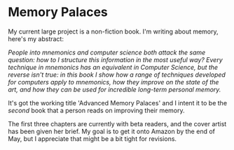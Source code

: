 <html>
<head> 
<title>I'm writing a book about memory    </title>
</head>
<body> 
<h1>Memory Palaces</h1> 
<p>My current large project is a non-fiction book. I'm writing about memory, here's my abstract:</p> 

<p><i> People into mnemonics and computer science both attack the same question: how to I structure this information in the most useful way? Every technique in mnemonics has an equivalent in Computer Science, but the reverse isn't true: in this book I show how a range of techniques developed for computers apply to mnemonics, how they improve on the state of the art, and how they can be used for incredible long-term personal memory.</i></p> 

<p> It's got the working title 'Advanced Memory Palaces' and I intent it to be the <i> second</i> book that a person reads on improving their memory.</p> 

<p>The first three chapters are currently with beta readers, and the cover artist has been given her brief. My goal is to get it onto Amazon by the end of May, but I appreciate that might be a bit tight for revisions.</p> 


</body>
</html>

